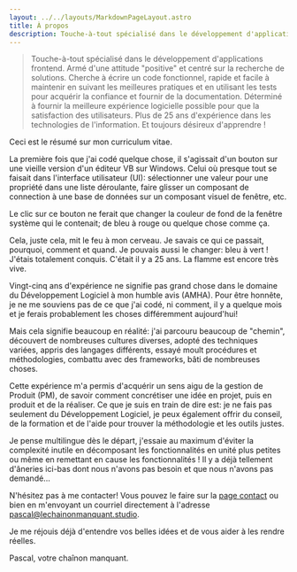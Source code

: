 ```yaml
---
layout: ../../layouts/MarkdownPageLayout.astro
title: À propos
description: Touche-à-tout spécialisé dans le développement d'applications frontend. Armé d'une attitude "positive" et centré sur la recherche de solutions. Cherche à écrire un code fonctionnel, rapide et facile à maintenir en suivant les meilleures pratiques et en utilisant les tests pour acquérir la confiance et fournir de la documentation. Déterminé à fournir la meilleure expérience logicielle possible pour que la satisfaction des utilisateurs. Plus de 25 ans d'expérience dans les technologies de l'information. Et toujours désireux d'apprendre !
---
```


> Touche-à-tout spécialisé dans le développement d'applications frontend. Armé d'une attitude "positive" et centré sur la recherche de solutions.
> Cherche à écrire un code fonctionnel, rapide et facile à maintenir en suivant les meilleures pratiques et en utilisant les tests pour acquérir la confiance et fournir de la documentation.
> Déterminé à fournir la meilleure expérience logicielle possible pour que la satisfaction des utilisateurs.
> Plus de 25 ans d'expérience dans les technologies de l'information. Et toujours désireux d'apprendre !

Ceci est le résumé sur mon curriculum vitae.

La première fois que j'ai codé quelque chose, il s'agissait d'un bouton sur une vieille version d'un éditeur VB sur Windows. Celui où presque tout se faisait dans l'interface utilisateur (UI): sélectionner une valeur pour une propriété dans une liste déroulante, faire glisser un composant de connection à une base de données sur un composant visuel de fenêtre, etc.

Le clic sur ce bouton ne ferait que changer la couleur de fond de la fenêtre système qui le contenait; de bleu à rouge ou quelque chose comme ça.

Cela, juste cela, mit le feu à mon cerveau. Je savais ce qui ce passait, pourquoi, comment et quand. Je pouvais aussi le changer: bleu à vert ! J'étais totalement conquis. C'était il y a 25 ans. La flamme est encore très vive.

Vingt-cinq ans d'expérience ne signifie pas grand chose dans le domaine du Développement Logiciel à mon humble avis (AMHA). Pour être honnête, je ne me souviens pas de ce que j'ai codé, ni comment, il y a quelque mois et je ferais probablement les choses différemment aujourd'hui!

Mais cela signifie beaucoup en réalité: j'ai parcouru beaucoup de "chemin", découvert de nombreuses cultures diverses, adopté des techniques variées, appris des langages différents, essayé moult procédures et méthodologies, combattu avec des frameworks, bâti de nombreuses choses.

Cette expérience m'a permis d'acquérir un sens aigu de la gestion de Produit (PM), de savoir comment concrétiser une idée en projet, puis en produit et de la réaliser. Ce que je suis en train de dire est: je ne fais pas seulement du Développement Logiciel, je peux également offrir du conseil, de la formation et de l'aide pour trouver la méthodologie et les outils justes.

Je pense multilingue dès le départ, j'essaie au maximum d'éviter la complexité inutile en décomposant les fonctionnalités en unité plus petites ou même en remettant en cause les fonctionnalités ! Il y a déjà tellement d'âneries ici-bas dont nous n'avons pas besoin et que nous n'avons pas demandé...

N'hésitez pas à me contacter! Vous pouvez le faire sur la [page contact](/fr/contact/) ou bien en m'envoyant un courriel directement à l'adresse [pascal@lechainonmanquant.studio](mailto:pascal@lechainonmanquant.studio).

Je me réjouis déjà d'entendre vos belles idées et de vous aider à les rendre réelles.

Pascal, votre chaînon manquant.
